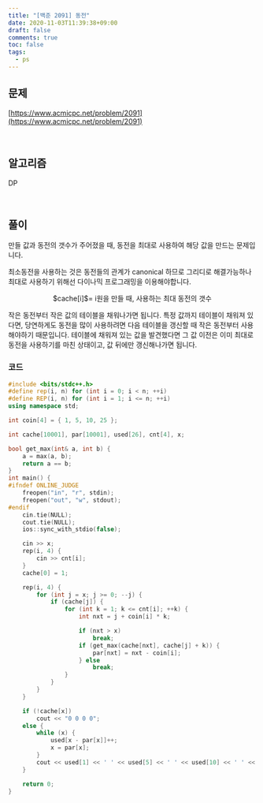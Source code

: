 ```yaml
---
title: "[백준 2091] 동전"
date: 2020-11-03T11:39:38+09:00
draft: false
comments: true
toc: false
tags:
  - ps
---
```


## 문제

[https://www.acmicpc.net/problem/2091](https://www.acmicpc.net/problem/2091)

<br>

## 알고리즘

DP

<br>

## 풀이

만들 값과 동전의 갯수가 주어졌을 때, 동전을 최대로 사용하여 해당 값을 만드는 문제입니다.

최소동전을 사용하는 것은 동전들의 관계가 canonical 하므로 그리디로 해결가능하나 최대로 사용하기 위해선 다이나믹 프로그래밍을 이용해야합니다.

<p align=center>
	$cache[i]$= i원을 만들 때, 사용하는 최대 동전의 갯수
</p>

작은 동전부터 작은 값의 테이블을 채워나가면 됩니다. 특정 값까지 테이블이 채워져 있다면, 당연하게도 동전을 많이 사용하려면 다음 테이블을 갱신할 때 작은 동전부터 사용해야하기 때문입니다. 테이블에 채워져 있는 값을 발견했다면 그 값 이전은 이미 최대로 동전을 사용하기를 마친 상태이고, 값 뒤에만 갱신해나가면 됩니다.

### 코드

```c++
#include <bits/stdc++.h>
#define rep(i, n) for (int i = 0; i < n; ++i)
#define REP(i, n) for (int i = 1; i <= n; ++i)
using namespace std;

int coin[4] = { 1, 5, 10, 25 };

int cache[10001], par[10001], used[26], cnt[4], x;

bool get_max(int& a, int b) {
    a = max(a, b);
    return a == b;
}
int main() {
#ifndef ONLINE_JUDGE
    freopen("in", "r", stdin);
    freopen("out", "w", stdout);
#endif
    cin.tie(NULL);
    cout.tie(NULL);
    ios::sync_with_stdio(false);

    cin >> x;
    rep(i, 4) {
        cin >> cnt[i];
    }
    cache[0] = 1;

    rep(i, 4) {
        for (int j = x; j >= 0; --j) {
            if (cache[j]) {
                for (int k = 1; k <= cnt[i]; ++k) {
                    int nxt = j + coin[i] * k;

                    if (nxt > x)
                        break;
                    if (get_max(cache[nxt], cache[j] + k)) {
                        par[nxt] = nxt - coin[i];
                    } else
                        break;
                }
            }
        }
    }

    if (!cache[x])
        cout << "0 0 0 0";
    else {
        while (x) {
            used[x - par[x]]++;
            x = par[x];
        }
        cout << used[1] << ' ' << used[5] << ' ' << used[10] << ' ' << used[25];
    }

    return 0;
}
```
